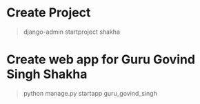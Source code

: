 # Create Project
> django-admin startproject shakha

# Create web app for Guru Govind Singh Shakha
> python manage.py startapp guru_govind_singh

